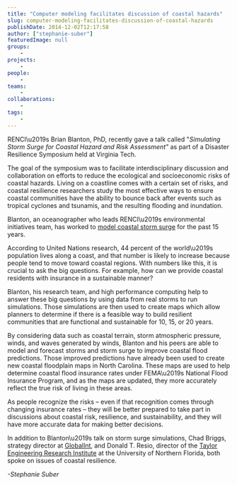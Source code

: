 ```yaml
---
title: "Computer modeling facilitates discussion of coastal hazards"
slug: computer-modeling-facilitates-discussion-of-coastal-hazards
publishDate: 2014-12-02T12:17:58
author: ["stephanie-suber"]
featuredImage: null
groups:
    - 
projects:
    - 
people:
    - 
teams: 
    - 
collaborations:
    - 
tags:
    - 
---
```

<p>RENCI\u2019s Brian Blanton, PhD, recently gave a talk called "<em>Simulating Storm Surge for Coastal Hazard and Risk Assessment"</em> as part of a Disaster Resilience Symposium held at Virginia Tech.</p>
<p>The goal of the symposium was to facilitate interdisciplinary discussion and collaboration on efforts to reduce the ecological and socioeconomic risks of coastal hazards. Living on a coastline comes with a certain set of risks, and coastal resilience researchers study the most effective ways to ensure coastal communities have the ability to bounce back after events such as tropical cyclones and tsunamis, and the resulting flooding and inundation.</p>
<p></p>
<p>Blanton, an oceanographer who leads RENCI\u2019s environmental initiatives team, has worked to <a href="https://renci.org/research/coastal-hazards-modeling/" target="_blank">model coastal storm surge</a> for the past 15 years.</p>
<p>According to United Nations research, 44 percent of the world\u2019s population lives along a coast, and that number is likely to increase because people tend to move toward coastal regions. With numbers like this, it is crucial to ask the big questions. For example, how can we provide coastal residents with insurance in a sustainable manner?</p>
<p>Blanton, his research team, and high performance computing help to answer these big questions by using data from real storms to run simulations. Those simulations are then used to create maps which allow planners to determine if there is a feasible way to build resilient communities that are functional and sustainable for 10, 15, or 20 years.</p>
<p>By considering data such as coastal terrain, storm atmospheric pressure, winds, and waves generated by winds, Blanton and his peers are able to model and forecast storms and storm surge to improve coastal flood predictions. Those improved predictions have already been used to create new coastal floodplain maps in North Carolina. These maps are used to help determine coastal flood insurance rates under FEMA\u2019s National Flood Insurance Program, and as the maps are updated, they more accurately reflect the true risk of living in these areas.</p>
<p>As people recognize the risks &#8211; even if that recognition comes through changing insurance rates &#8211; they will be better prepared to take part in discussions about coastal risk, resilience, and sustainability, and they will have more accurate data for making better decisions.</p>
<p>In addition to Blanton\u2019s talk on storm surge simulations, Chad Briggs, strategy director at <a href="http://www.globalint.org/GlobalInt/Global_Interconnections_LLC_%28GlobalInt%29_Home.html" target="_blank">GlobalInt</a>, and Donald T. Resio, director of the <a href="http://www.unf.edu/bio/dept/650130/" target="_blank">Taylor Engineering Research Institute</a> at the University of Northern Florida, both spoke on issues of coastal resilience.</p>
<p><em>-Stephanie Suber</em></p>
<!-- AddThis Advanced Settings generic via filter on the_content --><!-- AddThis Share Buttons generic via filter on the_content -->
